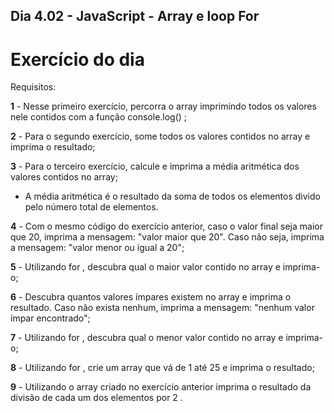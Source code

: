 ## Dia 4.02 - JavaScript - Array e loop For

# Exercício do dia

Requisitos:

**1** - Nesse primeiro exercício, percorra o array imprimindo todos os valores nele contidos com a função console.log() ;

**2** - Para o segundo exercício, some todos os valores contidos no array e imprima o resultado;

**3** - Para o terceiro exercício, calcule e imprima a média aritmética dos valores contidos no array;
- A média aritmética é o resultado da soma de todos os elementos divido pelo número total de elementos.

**4** - Com o mesmo código do exercício anterior, caso o valor final seja maior que 20, imprima a mensagem: "valor maior que 20". Caso não seja, imprima a mensagem: "valor menor ou igual a 20";

**5** - Utilizando for , descubra qual o maior valor contido no array e imprima-o;

**6** - Descubra quantos valores ímpares existem no array e imprima o resultado. Caso não exista nenhum, imprima a mensagem: "nenhum valor ímpar encontrado";

**7** - Utilizando for , descubra qual o menor valor contido no array e imprima-o;

**8** - Utilizando for , crie um array que vá de 1 até 25 e imprima o resultado;

**9** - Utilizando o array criado no exercício anterior imprima o resultado da divisão de cada um dos elementos por 2 .